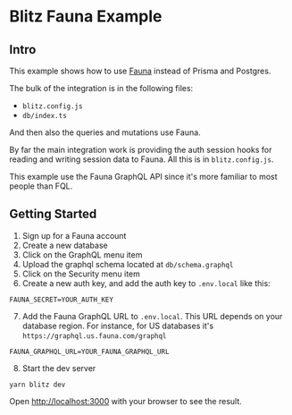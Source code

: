 # Blitz Fauna Example

## Intro

This example shows how to use [Fauna](https://dashboard.fauna.com/accounts/register?utm_source=BlitzJS&utm_medium=sponsorship&utm_campaign=BlitzJS_Sponsorship_2020) instead of Prisma and Postgres.

The bulk of the integration is in the following files:

- `blitz.config.js`
- `db/index.ts`

And then also the queries and mutations use Fauna.

By far the main integration work is providing the auth session hooks for reading and writing session data to Fauna. All this is in `blitz.config.js`.

This example use the Fauna GraphQL API since it's more familiar to most people than FQL.

## Getting Started

1. Sign up for a Fauna account
2. Create a new database
3. Click on the GraphQL menu item
4. Upload the graphql schema located at `db/schema.graphql`
5. Click on the Security menu item
6. Create a new auth key, and add the auth key to `.env.local` like this:
```
FAUNA_SECRET=YOUR_AUTH_KEY
```

7. Add the Fauna GraphQL URL to `.env.local`. This URL depends on your database region. For instance, for US databases it's `https://graphql.us.fauna.com/graphql`

```
FAUNA_GRAPHQL_URL=YOUR_FAUNA_GRAPHQL_URL
```

8. Start the dev server

```
yarn blitz dev
```

Open [http://localhost:3000](http://localhost:3000) with your browser to see the result.
